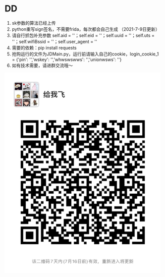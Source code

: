 # DD
1. sk参数的算法已经上传 
2. python重写sign签名，不需要frida，每次都会自己生成 （2021-7-9日更新）
3. 请自行抓包补充参数 self.aid = ''；self.eid = ''；self.uuid = ''；self.uts = ''；self.wifiBssid = ''；self.user_agent = ''
4. 需要的依赖：pip install requests
5. 抢购运行的文件为JDMain.py，运行前请输入自己的cookie，login_cookie_1 = {'pin': '','wskey': '','whwswswws': '','unionwsws': ''}
6. 如有技术需要，请进群交流哦～

![image](https://github.com/asdanny/DD/blob/main/WechatIMG781.jpeg)




